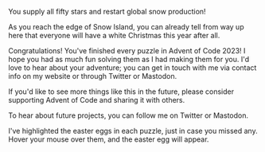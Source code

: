 You supply all fifty stars and restart global snow production!

As you reach the edge of Snow Island, you can already tell from way up here that everyone will have a white Christmas this year after all.

Congratulations! You've finished every puzzle in Advent of Code 2023! I hope you had as much fun solving them as I had making them for you. I'd love to hear about your adventure; you can get in touch with me via contact info on my website or through Twitter or Mastodon.

If you'd like to see more things like this in the future, please consider supporting Advent of Code and sharing it with others.

To hear about future projects, you can follow me on Twitter or Mastodon.

I've highlighted the easter eggs in each puzzle, just in case you missed any. Hover your mouse over them, and the easter egg will appear.
